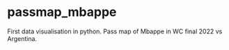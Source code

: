 # passmap_mbappe
First data visualisation in python. Pass map of Mbappe in WC final 2022 vs Argentina.
